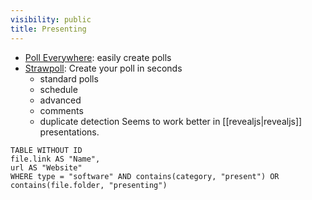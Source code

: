 ```yaml
---
visibility: public
title: Presenting
---
```

- [Poll Everywhere](https://pollev.com/home): easily create polls
- [Strawpoll](https://strawpoll.com/): Create your poll in seconds
  - standard polls
  - schedule
  - advanced
  - comments
  - duplicate detection
  Seems to work better in [[revealjs|revealjs]] presentations.

```dataview
TABLE WITHOUT ID
file.link AS "Name",
url AS "Website"
WHERE type = "software" AND contains(category, "present") OR contains(file.folder, "presenting")
```
